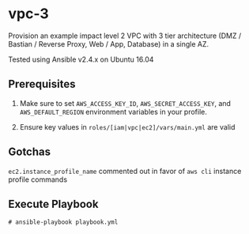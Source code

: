 # vpc-3
Provision an example impact level 2 VPC with 3 tier architecture (DMZ / Bastian / Reverse Proxy, Web / App, Database) in a single AZ.

Tested using Ansible v2.4.x on Ubuntu 16.04

## Prerequisites
1) Make sure to set `AWS_ACCESS_KEY_ID`, `AWS_SECRET_ACCESS_KEY`, and `AWS_DEFAULT_REGION` environment variables in your profile.

2) Ensure key values in `roles/[iam|vpc|ec2]/vars/main.yml` are valid

## Gotchas

`ec2.instance_profile_name` commented out in favor of `aws cli` instance profile commands

## Execute Playbook
`# ansible-playbook playbook.yml`
